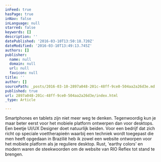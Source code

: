```yaml
---
inFeed: true
hasPage: true
inNav: false
inLanguage: null
starred: false
keywords: []
description: ''
datePublished: '2016-03-10T13:50:18.720Z'
dateModified: '2016-03-10T13:49:13.745Z'
authors: []
publisher:
  name: null
  domain: null
  url: null
  favicon: null
title: ''
author: []
sourcePath: _posts/2016-03-10-2897a048-201c-48ff-9ce0-504aa2a26d3e.md
published: true
url: 2897a048-201c-48ff-9ce0-504aa2a26d3e/index.html
_type: Article

---
```

Smartphones en tablets zijn niet meer weg te denken. Tegenwoordig kun je maar beter eerst voor het mobiele platform ontwerpen dan voor desktops. Een beetje UI/UX Designer doet natuurlijk beiden.
Voor een bedrijf dat zich richt op speciale voettherapieën waarbij een techniek wordt toegepast die men heeft opgedaan in Brazilië heb ik zowel een website ontworpen voor het mobiele platform als je reguliere desktop. Rust, 'earthy colors' en modern waren de steekwoorden om de website van RIO Reflex tot stand te brengen.